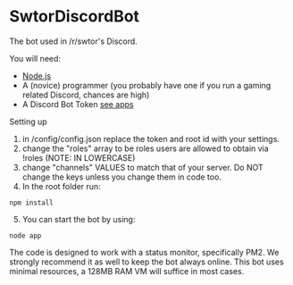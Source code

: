 # SwtorDiscordBot
The bot used in /r/swtor's Discord.

You will need:
- [Node.js](https://nodejs.org/en/)
- A (novice) programmer (you probably have one if you run a gaming related Discord, chances are high)
- A Discord Bot Token [see apps](https://discordapp.com/developers/applications/me#top)

Setting up
1) in /config/config.json replace the token and root id with your settings.  
2) change the "roles" array to be roles users are allowed to obtain via !roles (NOTE: IN LOWERCASE)  
3) change "channels" VALUES to match that of your server. Do NOT change the keys unless you change them in code too.  
4) In the root folder run:  
```
npm install
```
5) You can start the bot by using:  
```
node app
```

The code is designed to work with a status monitor, specifically PM2. We strongly recommend it as well to keep the bot always online. This bot uses minimal resources, a 128MB RAM VM will suffice in most cases.
